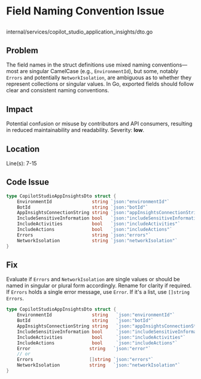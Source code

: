 # Field Naming Convention Issue

##

internal/services/copilot_studio_application_insights/dto.go

## Problem

The field names in the struct definitions use mixed naming conventions—most are singular CamelCase (e.g., `EnvironmentId`), but some, notably `Errors` and potentially `NetworkIsolation`, are ambiguous as to whether they represent collections or singular values. In Go, exported fields should follow clear and consistent naming conventions. 

## Impact

Potential confusion or misuse by contributors and API consumers, resulting in reduced maintainability and readability. Severity: **low**.

## Location

Line(s): 7-15

## Code Issue

```go
type CopilotStudioAppInsightsDto struct {
	EnvironmentId               string `json:"environmentId"`
	BotId                       string `json:"botId"`
	AppInsightsConnectionString string `json:"appInsightsConnectionString"`
	IncludeSensitiveInformation bool   `json:"includeSensitiveInformation"`
	IncludeActivities           bool   `json:"includeActivities"`
	IncludeActions              bool   `json:"includeActions"`
	Errors                      string `json:"errors"`
	NetworkIsolation            string `json:"networkIsolation"`
}
```

## Fix

Evaluate if `Errors` and `NetworkIsolation` are single values or should be named in singular or plural form accordingly. Rename for clarity if required. If `Errors` holds a single error message, use `Error`. If it's a list, use `[]string Errors`.

```go
type CopilotStudioAppInsightsDto struct {
	EnvironmentId               string   `json:"environmentId"`
	BotId                       string   `json:"botId"`
	AppInsightsConnectionString string   `json:"appInsightsConnectionString"`
	IncludeSensitiveInformation bool     `json:"includeSensitiveInformation"`
	IncludeActivities           bool     `json:"includeActivities"`
	IncludeActions              bool     `json:"includeActions"`
	Error                      string   `json:"error"`                    // if single error
	// or
	Errors                     []string `json:"errors"`                   // if multiple errors
	NetworkIsolation           string   `json:"networkIsolation"`
}
```
